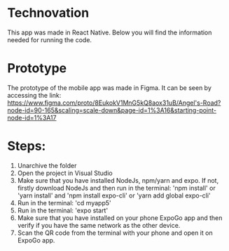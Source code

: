 # Technovation
This app was made in React Native.
Below you will find the information needed for running the code.

# Prototype
The prototype of the mobile app was made in Figma.
It can be seen by accessing the link: https://www.figma.com/proto/8EukokV1MnG5kQ8aox31uB/Angel's-Road?node-id=90-165&scaling=scale-down&page-id=1%3A16&starting-point-node-id=1%3A17

# Steps: 
1. Unarchive the folder
2. Open the project in Visual Studio
3. Make sure that you have installed NodeJs, npm/yarn and expo. If not, firstly download NodeJs and then run in the terminal: 'npm install' or 'yarn install' and  'npm install expo-cli' or 'yarn add global expo-cli'
5. Run in the terminal: 'cd myapp5'
6. Run in the terminal: 'expo start'
7. Make sure that you have installed on your phone ExpoGo app and then verify if you have the same network as the other device.
8. Scan the QR code from the terminal with your phone and open it on ExpoGo app.

